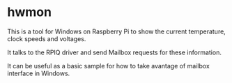 # hwmon

This is a tool for Windows on Raspberry Pi to show the current temperature, clock speeds and voltages.

It talks to the RPIQ driver and send Mailbox requests for these information.

It can be useful as a basic sample for how to take avantage of mailbox interface in Windows.